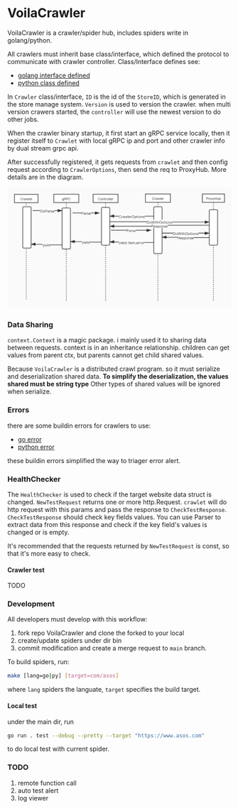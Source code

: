 # VoilaCrawler

VoilaCrawler is a crawler/spider hub, includes spiders write in golang/python.

All crawlers must inherit base class/interface, which defined the protocol to communicate with crawler controller. Class/Interface defines see:

* [golang interface defined](pkg/crawler/spec.go)
* [python class defined](src/crawler/crawler.py)

In `Crawler` class/interface, `ID` is the id of the `StoreID`, which is generated in the store manage system. `Version` is used to version the crawler. when multi version crawers started, the `controller` will use the newest version to do other jobs.

When the crawler binary startup, it first start an gRPC service locally, then it register itself to `Crawlet` with local gRPC ip and port and other crawler info by dual stream grpc api.

After successfully registered, it gets requests from `crawlet` and then config request according to `CrawlerOptions`, then send the req to ProxyHub. More details are in the diagram.

![](doc/Crawler_seq.jpg)

### Data Sharing

`context.Context` is a magic package. i mainly used it to sharing data between requests. context is in an inheritance relationship. children can get values from parent ctx, but parents cannot get child shared values.

Because `VoilaCrawler` is a distributed crawl program. so it must serialize and deserialization shared data. **To simplify the deserialization, the values shared must be string type** Other types of shared values will be ignored when serialize.

### Errors

there are some buildin errors for crawlers to use:

* [go error](pkg/crawler/error.go)
* [python error](src/crawler/error.py)

these buildin errors simplified the way to triager error alert.

### HealthChecker

The `HealthChecker` is used to check if the target website data struct is changed. `NewTestRequest` returns one or more http.Request. `crawlet` will do http request with this params and pass the response to `CheckTestResponse`. `CheckTestResponse` should check key fields values. You can use Parser to extract data from this response and check if the key field's values is changed or is empty.

It's recommended that the requests returned by `NewTestRequest` is const, so that it's more easy to check.


#### Crawler test


TODO

### Development

All developers must develop with this workflow:
1. fork repo VoilaCrawler and clone the forked to your local
2. create/update spiders under dir bin
3. commit modification and create a merge request to `main` branch.


To build spiders, run:

```bash
make [lang=go|py] [target=com/asos]
```

where `lang` spiders the languate, `target` specifies the build target.

#### Local test

under the main dir, run

```bash
go run . test --debug --pretty --target "https://www.asos.com"
```

to do local test with current spider.


### TODO

1. remote function call
1. auto test alert
1. log viewer
